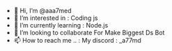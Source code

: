 - 👋 Hi, I’m @aaa7med
- 👀 I’m interested in : Coding js
- 🌱 I’m currently learning : Node.js
- 💞️ I’m looking to collaborate For Make Biggest Ds Bot
- 📫 How to reach me ..
: My discord : _a77md

<!---
aaa7med/aaa7med is a ✨ special ✨ repository because its `README.md` (this file) appears on your GitHub profile.
You can click the Preview link to take a look at your changes.
--->
